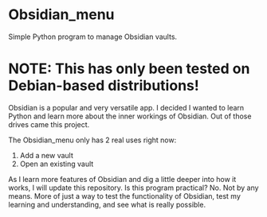 # Obsidian_menu
Simple Python program to manage Obsidian vaults.

# NOTE: This has only been tested on Debian-based distributions!

Obsidian is a popular and very versatile app. I decided I wanted to learn Python and learn more about the inner workings of Obsidian. Out of those drives came this project.

The Obsidian_menu only has 2 real uses right now: 
  1. Add a new vault
  2. Open an existing vault
 
 As I learn more features of Obsidian and dig a little deeper into how it works, I will update this repository. 
 Is this program practical? No. Not by any means. More of just a way to test the functionality of Obsidian, test my learning and understanding, and see what is really possible.
 
 
